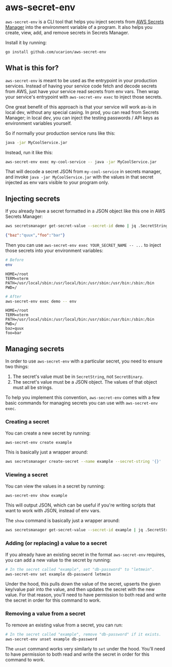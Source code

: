 # aws-secret-env

`aws-secret-env` is a CLI tool that helps you inject secrets from [AWS Secrets
Manager](https://aws.amazon.com/secrets-manager/) into the environment variable
of a program. It also helps you create, view, add, and remove secrets in Secrets
Manager.

Install it by running:

```bash
go install github.com/ucarion/aws-secret-env
```

## What is this for?

`aws-secret-env` is meant to be used as the entrypoint in your production
services. Instead of having your service code fetch and decode secrets from AWS,
just have your service read secrets from env vars. Then wrap your service's
entrypoint with `aws-secret-env exec` to inject those secrets.

One great benefit of this approach is that your service will work as-is in local
dev, without any special casing. In prod, you can read from Secrets Manager; in
local dev, you can inject the testing passwords / API keys as environment
variables yourself.

So if normally your production service runs like this:

```bash
java -jar MyCoolService.jar
```

Instead, run it like this:

```bash
aws-secret-env exec my-cool-service -- java -jar MyCoolService.jar
```

That will decode a secret JSON from `my-cool-service` in secrets manager, and
invoke `java -jar MyCoolService.jar` with the values in that secret injected as
env vars visible to your program only.

## Injecting secrets

If you already have a secret formatted in a JSON object like this one in AWS
Secrets Manager:

```bash
aws secretsmanager get-secret-value --secret-id demo | jq .SecretString -r
```

```json
{"baz":"quux","foo":"bar"}
```

Then you can use `aws-secret-env exec YOUR_SECRET_NAME -- ...` to inject those
secrets into your environment variables:

```bash
# Before
env
```

```text
HOME=/root
TERM=xterm
PATH=/usr/local/sbin:/usr/local/bin:/usr/sbin:/usr/bin:/sbin:/bin
PWD=/
```

```bash
# After
aws-secret-env exec demo -- env
```

```text
HOME=/root
TERM=xterm
PATH=/usr/local/sbin:/usr/local/bin:/usr/sbin:/usr/bin:/sbin:/bin
PWD=/
baz=quux
foo=bar
```

## Managing secrets

In order to use `aws-secret-env` with a particular secret, you need to ensure
two things:

1. The secret's value must be in `SecretString`, not `SecretBinary`.
2. The secret's value must be a JSON object. The values of that object must all
   be strings.

To help you implement this convention, `aws-secret-env` comes with a few basic
commands for managing secrets you can use with `aws-secret-env exec`.

### Creating a secret

You can create a new secret by running:

```bash
aws-secret-env create example
```

This is basically just a wrapper around:

```bash
aws secretsmanager create-secret --name example --secret-string '{}'
```

### Viewing a secret

You can view the values in a secret by running:

```bash
aws-secret-env show example
```

This will output JSON, which can be useful if you're writing scripts that want
to work with JSON, instead of env vars.

The `show` command is basically just a wrapper around:

```bash
aws secretsmanager get-secret-value --secret-id example | jq .SecretString -r
```

### Adding (or replacing) a value to a secret

If you already have an existing secret in the format `aws-secret-env` requires,
you can add a new value to the secret by running:

```bash
# In the secret called "example", set "db-password" to "letmein".
aws-secret-env set example db-password letmein
```

Under the hood, this pulls down the value of the secret, upserts the given
key/value pair into the value, and then updates the secret with the new value.
For that reason, you'll need to have permission to both read and write the
secret in order for this command to work.

### Removing a value from a secret

To remove an existing value from a secret, you can run:

```bash
# In the secret called "example", remove "db-password" if it exists.
aws-secret-env unset example db-password
```

The `unset` command works very similarly to `set` under the hood. You'll need to
have permission to both read and write the secret in order for this command to
work.
